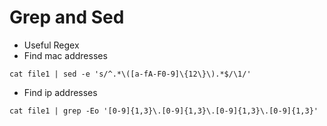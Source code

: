 # Grep and Sed

* Useful Regex
* Find mac addresses

```
cat file1 | sed -e 's/^.*\([a-fA-F0-9]\{12\}\).*$/\1/'
```

* Find ip addresses

```
cat file1 | grep -Eo '[0-9]{1,3}\.[0-9]{1,3}\.[0-9]{1,3}\.[0-9]{1,3}'
```

